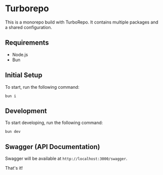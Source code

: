 # Turborepo
This is a monorepo build with TurboRepo. It contains multiple packages and a shared configuration.

## Requirements
- Node.js
- Bun

## Initial Setup
To start, run the following command:
```
bun i
```

## Development
To start developing, run the following command:
```
bun dev
```

## Swagger (API Documentation)
Swagger will be available at `http://localhost:3000/swagger`.

That's it!